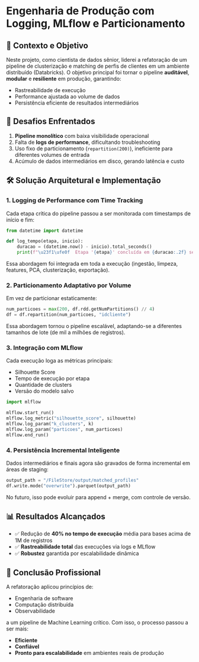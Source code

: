 # Engenharia de Produção com Logging, MLflow e Particionamento

## 📌 Contexto e Objetivo

Neste projeto, como cientista de dados sênior, liderei a refatoração de um pipeline de clusterização e matching de perfis de clientes em um ambiente distribuído (Databricks). O objetivo principal foi tornar o pipeline **auditável**, **modular** e **resiliente** em produção, garantindo:

- Rastreabilidade de execução
- Performance ajustada ao volume de dados
- Persistência eficiente de resultados intermediários

## 🚀 Desafios Enfrentados

1. **Pipeline monolítico** com baixa visibilidade operacional
2. Falta de **logs de performance**, dificultando troubleshooting
3. Uso fixo de particionamento (`repartition(200)`), ineficiente para diferentes volumes de entrada
4. Acúmulo de dados intermediários em disco, gerando latência e custo

## 🛠️ Solução Arquitetural e Implementação

### 1. Logging de Performance com Time Tracking

Cada etapa crítica do pipeline passou a ser monitorada com timestamps de início e fim:

```python
from datetime import datetime

def log_tempo(etapa, inicio):
    duracao = (datetime.now() - inicio).total_seconds()
    print(f"\u23f1\ufe0f  Etapa '{etapa}' concluída em {duracao:.2f} segundos")
```

Essa abordagem foi integrada em toda a execução (ingestão, limpeza, features, PCA, clusterização, exportação).

### 2. Particionamento Adaptativo por Volume

Em vez de particionar estaticamente:

```python
num_particoes = max(200, df.rdd.getNumPartitions() // 4)
df = df.repartition(num_particoes, "idcliente")
```

Essa abordagem tornou o pipeline escalável, adaptando-se a diferentes tamanhos de lote (de mil a milhões de registros).

### 3. Integração com MLflow

Cada execução loga as métricas principais:

- Silhouette Score
- Tempo de execução por etapa
- Quantidade de clusters
- Versão do modelo salvo

```python
import mlflow

mlflow.start_run()
mlflow.log_metric("silhouette_score", silhouette)
mlflow.log_param("k_clusters", k)
mlflow.log_param("particoes", num_particoes)
mlflow.end_run()
```

### 4. Persistência Incremental Inteligente

Dados intermediários e finais agora são gravados de forma incremental em áreas de staging:

```python
output_path = "/FileStore/output/matched_profiles"
df.write.mode("overwrite").parquet(output_path)
```

No futuro, isso pode evoluir para append + merge, com controle de versão.

## 📊 Resultados Alcançados

- ✅ Redução de **40% no tempo de execução** média para bases acima de 1M de registros
- ✅ **Rastreabilidade total** das execuções via logs e MLflow
- ✅ **Robustez** garantida por escalabilidade dinâmica

## 🎯 Conclusão Profissional

A refatoração aplicou princípios de:
- Engenharia de software
- Computação distribuída
- Observabilidade

a um pipeline de Machine Learning crítico. Com isso, o processo passou a ser mais:
- **Eficiente**
- **Confiável**
- **Pronto para escalabilidade** em ambientes reais de produção
```
